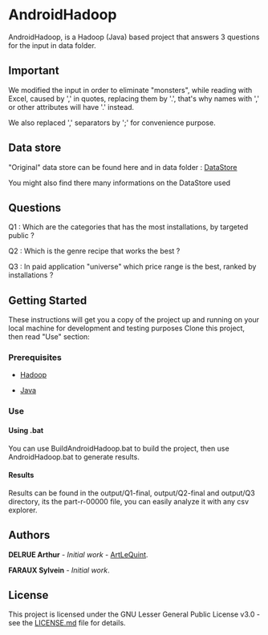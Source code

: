 # AndroidHadoop

AndroidHadoop, is a Hadoop (Java) based project that answers 3 questions for the input in data folder.

## Important

We modified the input in order to eliminate "monsters", while reading with Excel, caused by ',' in quotes, replacing them by '.', that's why names with ',' or other attributes will have '.' instead. 

We also replaced ',' separators by ';' for convenience purpose.

## Data store

"Original" data store can be found here and in data folder : [DataStore](https://www.kaggle.com/lava18/google-play-store-apps#googleplaystore.csv)

You might also find there many informations on the DataStore used

## Questions

Q1 : Which are the categories that has the most installations, by targeted public ?

Q2 : Which is the genre recipe that works the best ?

Q3 : In paid application "universe" which price range is the best, ranked by installations ?

## Getting Started

These instructions will get you a copy of the project up and running on your local machine for development and testing purposes
Clone this project, then read "Use" section:

### Prerequisites

- [Hadoop](https://hadoop.apache.org/)

- [Java](https://www.java.com/)

### Use

#### Using .bat

You can use BuildAndroidHadoop.bat to build the project, then use AndroidHadoop.bat to generate results.

#### Results

Results can be found in the output/Q1-final, output/Q2-final and output/Q3 directory, its the part-r-00000 file, you can easily analyze it with any csv explorer.

## Authors

**DELRUE Arthur** - *Initial work* - [ArtLeQuint](https://github.com/ArtLeQuint).

**FARAUX Sylvein** - *Initial work*.

## License

This project is licensed under the GNU Lesser General Public License v3.0 - see the [LICENSE.md](LICENSE.md) file for details.